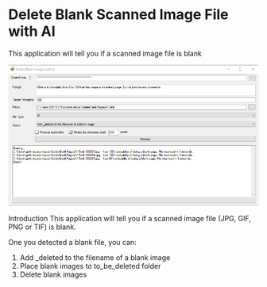 # Delete Blank Scanned Image File with AI

This application will tell you if a scanned image file is blank

![](img/DeleteBlankPages.png)

Introduction This application will tell you if a scanned image file (JPG, GIF, PNG or TIF) is blank.

One you detected a blank file, you can:

1. Add _deleted to the filename of a blank image
3. Place blank images to to_be_deleted folder
3. Delete blank images

   
